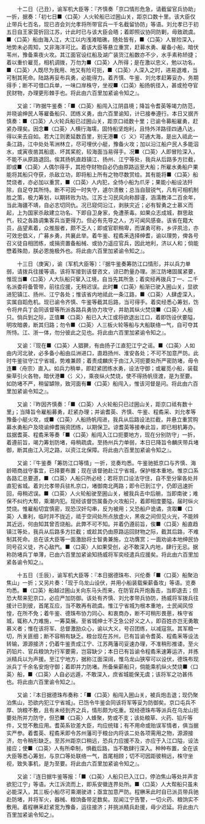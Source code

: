 <!-- { "loadSidebar": true } -->
　　十二日（己丑），谕军机大臣等：『齐慎奏「京口情形危急，请截留官兵协助」一折，据奏：「初七日■〈口英〉人火轮船已过圌山关，距京口数十里。该大臣仅止带兵七百名，现已咨会刘允孝将所带官兵一千名截留协防」等语。刘允孝已于初五日自王家营折回江苏，计此时已与该大臣会晤；着即照议协同防剿，毋致疏虞。■〈口英〉船由海入江，大江以内浅滩暗礁，随处皆有，■〈口英〉人冒险深入，地势未必周知，又非海洋可比。着该大臣等悬立重赏，赶募水勇、雇备小船，暗伏苇州，豫备乘夜火攻。其江面官设红船及湖广装货江船数亦不少，水手素称矫捷；着以重价雇觅，相机调拨，万勿为■〈口英〉人所得；是在激以忠义，勉以功名，■〈口英〉人既尽为我用、地又有险可扼，■〈口英〉人深入之时，进易退难，当可制其死命。陆路再妥布兵勇，必能得力。着齐慎、牛鉴、刘允孝赶筹妥办，务期得手；断不可借口兵单，一味口岸株守，坐视■〈口英〉船扬帆径入，甚或抢夺官民财物，办理更形棘手也。将此由六百里加紧谕令知之』。

　　又谕：『昨据牛鉴奏：「■〈口英〉船闯入江阴县境；降旨令耆英等竭力防范，并晓谕绅民人等雇备船只、团练义勇，由六百里谕知，计已接奉遵行。本日又据齐慎奏：■〈口英〉人火轮兵船已过圌山关，距京口祗数十里；已谕令募船雇勇，赶紧办理矣。因念■〈口英〉人横行海壖，固恃船坚炮利，且恃外洋路径四通八达，得以来去自如。若大江则袤延数百里，别无港■〈氵义〉可通大海，是出入祗此一条江路，江中处处苇洲林立，尽可埋伏小艇，豫备火攻；加以沿江船户民人多能泅水，或寅夜凿其船底、坏其桨舵，较海面当易得手。况■〈口英〉人即冒险深入，不能不从原路退回。俟其扬帆直趋镇江、扬州、江宁等处，我兵从后路多方拦截，即或■〈口英〉人偶尔得手，其抢夺财物自必仍由原路运至大船；所雇水勇船户果能将其船只夺获，杀敌立功，即将船上所有之物尽数赏给。其有能将■〈口英〉船焚烧者，亦必加以重赏，■〈口英〉人内犯，全恃小船为爪牙；果能小船设法歼除，自足夺其所恃。断不可因一时失守，遽尔溃散；总当自鼓锐气，凡有可相机制胜之策，极力筹划，以期转败为功。江苏士习民风向称醇谨，涵濡教泽二百余年，当此海疆不靖，自必志切同仇。况已窥伺沿江，剥肤灾近；必有智勇之士慕义而起，上为国家杀敌建立功名、下即自卫身家，免遭荼毒。如果众志成城，群思敌忾，较之各路调集客兵当更得力。但必有先导之人，方可闻风感奋。该省在籍大员，品望素着，众推服者，颇不乏人；即或官职稍卑，而谋勇可称，乡评夙洽，亦可效忠倡义，广募乡勇，共襄此举。着牛鉴、程矞釆选择绅耆，谕以理势，俾各号召义徒自相团练，或捐资置备船械、或协力遥应官兵，因此地利，济以人和；倘能懋着殊勋，朕必恩施极外也。将此由六百里加紧谕令知之』。

　　十三日（庚寅），谕〔军机大臣等〕：『据牛鉴奏筹防江口情形，并以兵力单弱，请拨兵往援等语。该将军接到该督咨文，谅已酌量办理。浙江防堵固属紧要，惟现当■〈口英〉人大队船只窜入江境，自当先其所急；着奕经再拨兵丁一、二千名派委将备管带，前往应援，无稍迟误。此时■〈口英〉船渐已驶入圌山关，显欲进犯镇江、扬州、江宁各处；惟该省内地祗此一条江路，■〈口英〉人肆虚深入，实属自蹈危机。现已谕令齐慎、牛鉴等截其后路，当可得手。着奕经悉心筹划，饬令将弁兵丁会同该督等所派各路兵勇协力攻守，并助其纵火焚烧■〈口英〉人船只。倘兵到之际，正值■〈口英〉船已入大江或将欲退出江口，着即饬设伏要隘，明攻暗袭，断其归路；勿令■〈口英〉人三板火轮等船与大船联络一气，自可夺其所恃。江、浙一体，勿分彼此之见也。将此由六百里加紧谕令知之』。

　　又谕：『现在■〈口英〉人猖獗，有由扬子江直犯江宁之谣。■〈口英〉人如由内河北驶，必多备小船由瓜洲进口，直趋扬州、淮安各处；不可不加意严防。此时牛鉴驻守江宁省城，势难兼顾；着责成麟庆于由江入河扼要处所严密防堵，毋令连■〈舟宗〉直入。如兵力稍单，即赶紧团练水勇，设法守御；或雇觅小船，装载柴草引火各物，暗伏港■〈氵义〉，乘夜纵火焚烧，使不得扬帆径渡，是为至要。如防堵不严，稍留罅隙，致河面有■〈口英〉船闯入，惟该河督是问。将此由六百里加紧谕令知之』。

　　又谕：『昨因齐慎奏：「■〈口英〉人火轮船只已过圌山关，距京口祗有数十里」；当降旨令雇船募勇，赶紧办理；并谕耆英、齐慎、牛鉴、程矞采、刘允孝等豫备小艇火攻，或■〈口英〉人船扬帆闯进，我兵从后路设法拦截，并悬立重赏购募水勇船户及晓谕绅耆捐资团练，以期保卫。谅耆英等接奉此旨，即已相机筹办。兹据耆英、程矞釆等奏「■〈口英〉船闯入江口扼要地方，现在分别防守」一折，着遵前旨，竭力筹划防堵，毋稍疏虞。至扬州兵力单弱，本日已降旨令麟庆带兵堵御，断其由江入河之路，以资江北保障。将此由六百里加紧谕令知之』。

　　又谕：『牛鉴奏「筹防江口等情」一折，览奏均悉。牛鉴驰抵京口与齐慎、海龄晤商战守事宜，已择要布置；现在该督驰赴江宁省城，保护根本重地。惟京口系各路汇总要道，■〈口英〉人船只所必经；若将京口设法守住，自不至分窜各处并直犯省城。着刘允孝带兵驻札京口，堵御南北两路；即令已到江宁，仍即迅速折回，毋稍迟误。■〈口英〉人火轮船驶至圌山关，被我兵击中后艄，当即南驶；难保不纠约大帮，乘潮内犯。现经该督饬属备办火攻船只，着即相度要隘，届时纵火焚烧。惟雇船切宜慎密，现恐汉奸勾串，反为被用；又恐船户诡谲，贪取■〈口英〉人重利，临时并不拢近，祗于空间处所点放虚火，黑夜之间但见火光，不能辨其近远，何由知其曾否烧船。此弊不可不知。并着仍遵前旨，俟■〈口英〉船直趋镇江等处，我兵从后路多方拦截；或趁其仍由原路运回财物之际，截其后路，不难制其死命。总在该大臣等一面激励将士智勇兼施，立功膺赏；一面劝谕本地绅民协同号召义徒，齐心敌忾。■〈口英〉人如果受创，必不敢深入内地，肆行无忌。据称防堵兵丁单薄，已由六百里加紧谕知扬威将军奕经遣兵应援矣。将此由六百里加紧各谕令知之』。

　　十五日（壬辰），谕军机大臣等：『本日据德珠布、兴伦奏「■〈口英〉船聚泊焦山」一折；又另片奏：「现于乌龙山设伏，并用小船装载柴薪备攻」等语。览奏均悉。■〈口英〉船越过圌山关向东马头而来，在防官兵开炮轰击，当即退去；但恐大帮来犯京口，必应严加防御。该处有齐慎、刘允孝带兵协防，扬威将军拨兵往援计已到彼，首尾互应，当不敢再有疏虞。惟江宁省城为根本重地，士民闻风惊惶，在所不免；着牛鉴、德珠布协力同心、和衷商办，断不可稍形畏葸，株守省城，辄称人力难施，一筹莫展。至省城绅士不乏急公好义之人，即百姓亦岂无勇敢慕义者；惟在该将军、总督激励众心，谕以大义，号召团练，以减寇氛。其军粮一切，所关匪细；断不容稍有缺乏。粮台现在苏州，已有旨谕令耆英、程矞釆等设法转输，源源接济；仍着牛鉴责成江宁、江苏两藩司妥速办理，不准稍形推诿。至火药铅片、官兵粮饷为行军要需，岂容缺少；本日已有旨谕令程矞釆速筹运济，并拣派精兵以为声援。至江宁地方，据称江面深阔，惟乌龙山狭窄可以设伏，德珠布现派兵丁千余名安炮守御；着即并力防堵。所备柴薪船只，倘能乘机纵火焚烧■〈口英〉船，■〈口英〉人自必远遁，不敢深入，庶省城能保无虞；该将军之功甚伟也。将此由六百里谕令知之』。 

　　又谕：『本日据德珠布奏称：「■〈口英〉船闯入圌山关，被兵炮击退；现仍聚泊焦山，恐欲内犯江宁省城」。已饬令牛鉴会同该将军等妥为防御矣。京口屯兵不厚、饷粮不敷，且有未经到齐之兵，情形颇为吃重。现经德珠布等派兵在乌龙山扼要处所并力防守，但恐■〈口英〉人蜂聚，势或不支；该处粮草、火药、铅斤等件，又觉不敷应用。耆英系钦差大臣，均应统辖；有不用命或贻误军情者，俱当据实严参。着耆英、程矞釆即令苏州藩司于粮台内将该二处各项需用之物，源源接济，勿令稍形缺乏。至苏州距京口稍远，恐兵力应援不及，亦应于入江口隘，设法接应；使■〈口英〉人有所牵制，惧截后路，当不敢肆行深入。种种布置，全在该大臣等悉心筹划，与京口等处联络一气，首尾相顾；切不可因距彼稍远，株守坐视，致失事机，是为至要。将此由六百里加紧谕令知之』。

　　又谕：『连日据牛鉴等报：「■〈口英〉人船只已入江口，停泊焦山等处并声言欲犯江宁」等语。大江泝流而上，即系安徽连界处所。■〈口英〉人大帮船只虽未必能深入，其三板小船尽可乘潮驶进；亟宜加意严防。程楙釆此时自已派员带兵驰赴防堵，并将军火，器械、粮饷备带足数矣。现闻江宁告警，一切火药、粮饷实不敷用。着程楙釆赶紧宽为豫备，运往接济；并挑派精兵赴援，毋少迟延。将此由六百里加紧谕令知之』。

